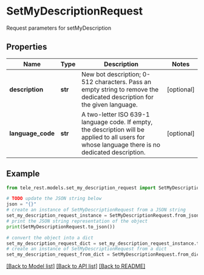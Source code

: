 # SetMyDescriptionRequest

Request parameters for setMyDescription

## Properties

Name | Type | Description | Notes
------------ | ------------- | ------------- | -------------
**description** | **str** | New bot description; 0-512 characters. Pass an empty string to remove the dedicated description for the given language. | [optional] 
**language_code** | **str** | A two-letter ISO 639-1 language code. If empty, the description will be applied to all users for whose language there is no dedicated description. | [optional] 

## Example

```python
from tele_rest.models.set_my_description_request import SetMyDescriptionRequest

# TODO update the JSON string below
json = "{}"
# create an instance of SetMyDescriptionRequest from a JSON string
set_my_description_request_instance = SetMyDescriptionRequest.from_json(json)
# print the JSON string representation of the object
print(SetMyDescriptionRequest.to_json())

# convert the object into a dict
set_my_description_request_dict = set_my_description_request_instance.to_dict()
# create an instance of SetMyDescriptionRequest from a dict
set_my_description_request_from_dict = SetMyDescriptionRequest.from_dict(set_my_description_request_dict)
```
[[Back to Model list]](../README.md#documentation-for-models) [[Back to API list]](../README.md#documentation-for-api-endpoints) [[Back to README]](../README.md)


